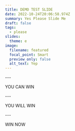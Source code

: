 ```yaml
---
title: DEMO TEST SLIDE
date: 2022-10-24T20:06:58.974Z
summary: Yes Please Slide Me
draft: false
tags:
  - please
slides:
  theme: e
image:
  filename: featured
  focal_point: Smart
  preview_only: false
  alt_text: Yep
---
```

\---

YOU CAN WIN

\---

YOU WILL WIN

\---

WIN NOW